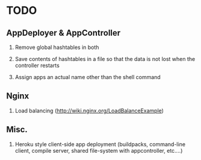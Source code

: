 # TODO

## AppDeployer & AppController

1. Remove global hashtables in both

2. Save contents of hashtables in a file so that the data is not lost when the controller restarts

3. Assign apps an actual name other than the shell command

## Nginx

1. Load balancing (http://wiki.nginx.org/LoadBalanceExample)

## Misc.

1. Heroku style client-side app deployment (buildpacks, command-line client, compile server, shared file-system with appcontroller, etc....)

